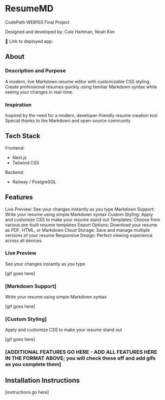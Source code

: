 # ResumeMD

CodePath WEB103 Final Project

Designed and developed by: Cole Hartman, Noah Kim

🔗 Link to deployed app:

## About

### Description and Purpose

A modern, live Markdown resume editor with customizable CSS styling. Create professional resumes quickly using familiar Markdown syntax while seeing your changes in real-time.

### Inspiration

Inspired by the need for a modern, developer-friendly resume creation tool
Special thanks to the Markdown and open-source community

## Tech Stack

Frontend:
- Next.js
- Tailwind CSS

Backend:
- Railway / PostgreSQL

## Features

Live Preview: See your changes instantly as you type
Markdown Support: Write your resume using simple Markdown syntax
Custom Styling: Apply and customize CSS to make your resume stand out
Templates: Choose from various pre-built resume templates
Export Options: Download your resume as PDF, HTML, or Markdown
Cloud Storage: Save and manage multiple versions of your resume
Responsive Design: Perfect viewing experience across all devices

### Live Preview

See your changes instantly as you type

[gif goes here]

### [Markdown Support]

Write your resume using simple Markdown syntax

[gif goes here]

### [Custom Styling]

Apply and customize CSS to make your resume stand out

[gif goes here]

### [ADDITIONAL FEATURES GO HERE - ADD ALL FEATURES HERE IN THE FORMAT ABOVE; you will check these off and add gifs as you complete them]

## Installation Instructions

[instructions go here]
